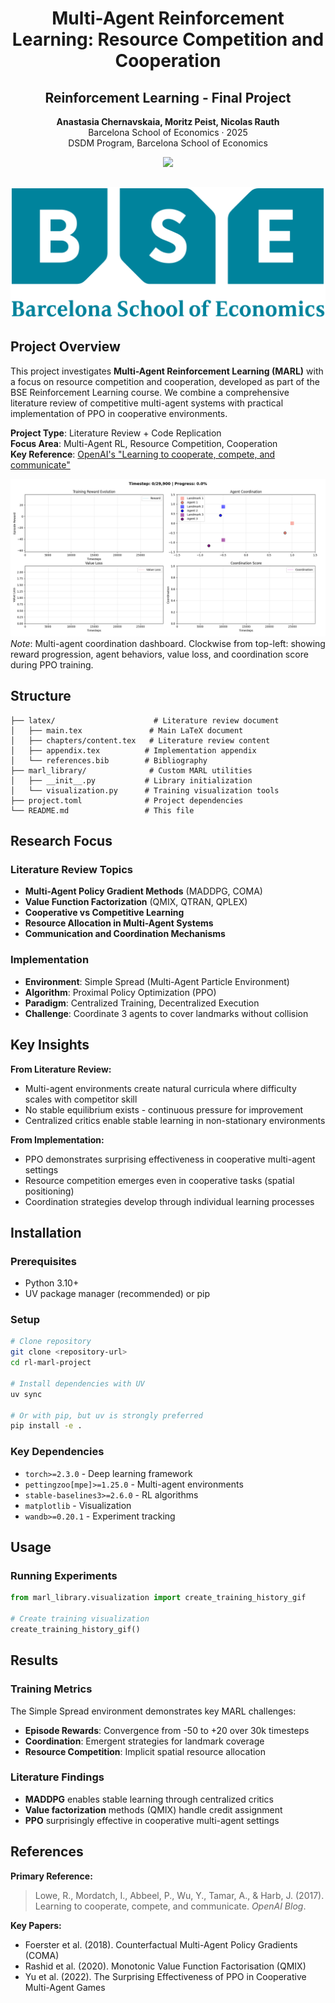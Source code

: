 <h1 align="center">Multi-Agent Reinforcement Learning: Resource Competition and Cooperation</h1>
<h2 align="center">Reinforcement Learning - Final Project</h2>
<p align="center">
  <b>Anastasia Chernavskaia, Moritz Peist, Nicolas Rauth</b><br>
  Barcelona School of Economics · 2025<br>
  DSDM Program, Barcelona School of Economics
</p>

<p align="center">
  <img src="https://img.shields.io/badge/python-3.10+-blue.svg">
</p>

![BSE Logo](/latex/imgs/BSE%20Barcelona%20Graduate%20School%20of%20Economics.svg)
---

## Project Overview

This project investigates **Multi-Agent Reinforcement Learning (MARL)** with a focus on resource competition and cooperation, developed as part of the BSE Reinforcement Learning course. We combine a comprehensive literature review of competitive multi-agent systems with practical implementation of PPO in cooperative environments.

**Project Type**: Literature Review + Code Replication  
**Focus Area**: Multi-Agent RL, Resource Competition, Cooperation  
**Key Reference**: [OpenAI's "Learning to cooperate, compete, and communicate"](https://openai.com/index/learning-to-cooperate-compete-and-communicate/)

![Training dashboard](/training_dashboard_with_coord_ma.gif)
*Note*: Multi-agent coordination dashboard. Clockwise from top-left: showing reward progression, agent behaviors, value loss, and coordination score during PPO training.

## Structure

```
├── latex/                      # Literature review document
│   ├── main.tex               # Main LaTeX document
│   ├── chapters/content.tex   # Literature review content
│   ├── appendix.tex          # Implementation appendix
│   └── references.bib        # Bibliography
├── marl_library/              # Custom MARL utilities
│   ├── __init__.py           # Library initialization
│   └── visualization.py      # Training visualization tools
├── project.toml              # Project dependencies
└── README.md                 # This file
```

## Research Focus

### Literature Review Topics

- **Multi-Agent Policy Gradient Methods** (MADDPG, COMA)
- **Value Function Factorization** (QMIX, QTRAN, QPLEX)
- **Cooperative vs Competitive Learning**
- **Resource Allocation in Multi-Agent Systems**
- **Communication and Coordination Mechanisms**

### Implementation

- **Environment**: Simple Spread (Multi-Agent Particle Environment)
- **Algorithm**: Proximal Policy Optimization (PPO)
- **Paradigm**: Centralized Training, Decentralized Execution
- **Challenge**: Coordinate 3 agents to cover landmarks without collision

## Key Insights

**From Literature Review:**

- Multi-agent environments create natural curricula where difficulty scales with competitor skill
- No stable equilibrium exists - continuous pressure for improvement
- Centralized critics enable stable learning in non-stationary environments

**From Implementation:**

- PPO demonstrates surprising effectiveness in cooperative multi-agent settings
- Resource competition emerges even in cooperative tasks (spatial positioning)
- Coordination strategies develop through individual learning processes

## Installation

### Prerequisites

- Python 3.10+
- UV package manager (recommended) or pip

### Setup

```bash
# Clone repository
git clone <repository-url>
cd rl-marl-project

# Install dependencies with UV
uv sync

# Or with pip, but uv is strongly preferred
pip install -e .
```

### Key Dependencies

- `torch>=2.3.0` - Deep learning framework
- `pettingzoo[mpe]>=1.25.0` - Multi-agent environments
- `stable-baselines3>=2.6.0` - RL algorithms
- `matplotlib` - Visualization
- `wandb>=0.20.1` - Experiment tracking

## Usage

### Running Experiments

```python
from marl_library.visualization import create_training_history_gif

# Create training visualization
create_training_history_gif()
```

## Results

### Training Metrics

The Simple Spread environment demonstrates key MARL challenges:

- **Episode Rewards**: Convergence from -50 to +20 over 30k timesteps
- **Coordination**: Emergent strategies for landmark coverage
- **Resource Competition**: Implicit spatial resource allocation

### Literature Findings

- **MADDPG** enables stable learning through centralized critics
- **Value factorization** methods (QMIX) handle credit assignment
- **PPO** surprisingly effective in cooperative multi-agent settings

## References

**Primary Reference:**
> Lowe, R., Mordatch, I., Abbeel, P., Wu, Y., Tamar, A., & Harb, J. (2017). Learning to cooperate, compete, and communicate. *OpenAI Blog*.

**Key Papers:**

- Foerster et al. (2018). Counterfactual Multi-Agent Policy Gradients (COMA)
- Rashid et al. (2020). Monotonic Value Function Factorisation (QMIX)
- Yu et al. (2022). The Surprising Effectiveness of PPO in Cooperative Multi-Agent Games
